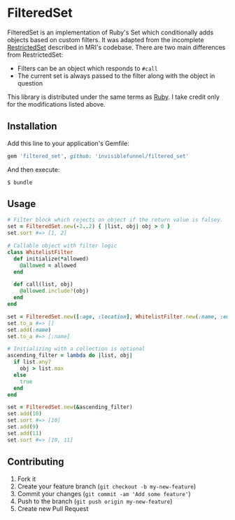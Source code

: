 # FilteredSet

FilteredSet is an implementation of Ruby's Set which conditionally adds objects based on custom filters. It was adapted from the incomplete [RestrictedSet][ruby-restricted-set] described in MRI's codebase. There are two main differences from RestrictedSet:

* Filters can be an object which responds to `#call`
* The current set is always passed to the filter along with the object in question

This library is distributed under the same terms as [Ruby][ruby]. I take credit only for the modifications listed above.

## Installation

Add this line to your application's Gemfile:

```ruby
gem 'filtered_set', github: 'invisiblefunnel/filtered_set'
```

And then execute:

```console
$ bundle
```

## Usage

```ruby
# Filter block which rejects an object if the return value is falsey.
set = FilteredSet.new(-2..2) { |list, obj| obj > 0 }
set.sort #=> [1, 2]
```

```ruby
# Callable object with filter logic
class WhitelistFilter
  def initialize(*allowed)
    @allowed = allowed
  end

  def call(list, obj)
    @allowed.include?(obj)
  end
end

set = FilteredSet.new([:age, :location], WhitelistFilter.new(:name, :email))
set.to_a #=> []
set.add(:name)
set.to_a #=> [:name]
```

```ruby
# Initializing with a collection is optional
ascending_filter = lambda do |list, obj|
  if list.any?
    obj > list.max
  else
    true
  end
end

set = FilteredSet.new(&ascending_filter)
set.add(10)
set.sort #=> [10]
set.add(9)
set.add(11)
set.sort #=> [10, 11]
```

## Contributing

1. Fork it
2. Create your feature branch (`git checkout -b my-new-feature`)
3. Commit your changes (`git commit -am 'Add some feature'`)
4. Push to the branch (`git push origin my-new-feature`)
5. Create new Pull Request

[ruby-restricted-set]: https://github.com/ruby/ruby/blob/a8178c69bee18250aa022bb270390279487a8618/lib/set.rb#L675-L765
[ruby]: https://github.com/ruby/ruby
